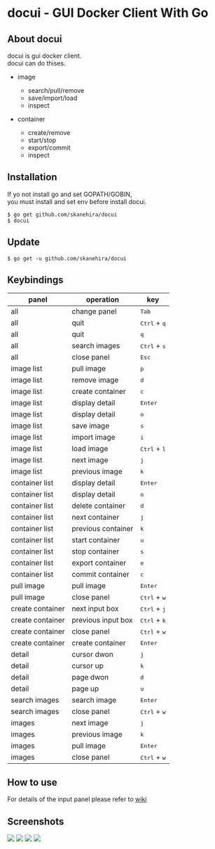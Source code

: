 # docui - GUI Docker Client With Go

## About docui
docui is gui docker client.  
docui can do thises.

- image
    - search/pull/remove
    - save/import/load
    - inspect

- container
    - create/remove
    - start/stop
    - export/commit
    - inspect

## Installation  
If yo not install go and set GOPATH/GOBIN,  
you must install and set env before install docui.


```
$ go get github.com/skanehira/docui
$ docui
```

## Update

```
$ go get -u github.com/skanehira/docui
```

## Keybindings
| panel            | operation          | key                            |
|------------------|--------------------|--------------------------------|
| all              | change panel       | <kbd>Tab</kbd>                 |
| all              | quit               | <kbd>Ctrl</kbd> + <kbd>q</kbd> |
| all              | quit               | <kbd>q</kbd>                   |
| all              | search images      | <kbd>Ctrl</kbd> + <kbd>s</kbd> |
| all              | close panel        | <kbd>Esc</kbd>                 |
| image list       | pull image         | <kbd>p</kbd>                   |
| image list       | remove image       | <kbd>d</kbd>                   |
| image list       | create container   | <kbd>c</kbd>                   |
| image list       | display detail     | <kbd>Enter</kbd>               |
| image list       | display detail     | <kbd>o</kbd>                   |
| image list       | save image         | <kbd>s</kbd>                   |
| image list       | import image       | <kbd>i</kbd>                   |
| image list       | load image         | <kbd>Ctrl</kbd> + <kbd>l</kbd> |
| image list       | next image         | <kbd>j</kbd>                   |
| image list       | previous image     | <kbd>k</kbd>                   |
| container list   | display detail     | <kbd>Enter</kbd>               |
| container list   | display detail     | <kbd>o</kbd>                   |
| container list   | delete container   | <kbd>d</kbd>                   |
| container list   | next container     | <kbd>j</kbd>                   |
| container list   | previous container | <kbd>k</kbd>                   |
| container list   | start container    | <kbd>u</kbd>                   |
| container list   | stop container     | <kbd>s</kbd>                   |
| container list   | export container   | <kbd>e</kbd>                   |
| container list   | commit container   | <kbd>c</kbd>                   |
| pull image       | pull image         | <kbd>Enter</kbd>               |
| pull image       | close panel        | <kbd>Ctrl</kbd> + <kbd>w</kbd> |
| create container | next input box     | <kbd>Ctrl</kbd> + <kbd>j</kbd> |
| create container | previous input box | <kbd>Ctrl</kbd> + <kbd>k</kbd> |
| create container | close panel        | <kbd>Ctrl</kbd> + <kbd>w</kbd> |
| create container | create container   | <kbd>Enter</kbd>               |
| detail           | cursor dwon        | <kbd>j</kbd>                   |
| detail           | cursor up          | <kbd>k</kbd>                   |
| detail           | page dwon          | <kbd>d</kbd>                   |
| detail           | page up            | <kbd>u</kbd>                   |
| search images    | search image       | <kbd>Enter</kbd>               |
| search images    | close panel        | <kbd>Ctrl</kbd> + <kbd>w</kbd> |
| images           | next image         | <kbd>j</kbd>                   |
| images           | previous image     | <kbd>k</kbd>                   |
| images           | pull image         | <kbd>Enter</kbd>               |
| images           | close panel        | <kbd>Ctrl</kbd> + <kbd>w</kbd> |

## How to use
For details of the input panel please refer to [wiki](https://github.com/skanehira/docui/wiki/docui)

## Screenshots

![](https://github.com/skanehira/docui/blob/images/images/s1.png)
![](https://github.com/skanehira/docui/blob/images/images/s2.png)
![](https://github.com/skanehira/docui/blob/images/images/s3.png)
![](https://github.com/skanehira/docui/blob/images/images/s4.png)
